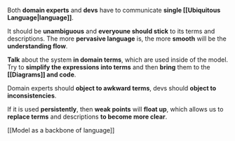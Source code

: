 Both **domain experts** and **devs** have to communicate **single [[Ubiquitous Language|language]]**.

It should be **unambiguous** and **everyoune should stick** to its terms and descriptions. The more **pervasive language** is, the more **smooth** will be the **understanding flow**.

**Talk** about the system **in domain terms**, which are used inside of the model. Try to **simplify the expressions into terms** and then **bring** them to the **[[Diagrams]] and code**.

Domain experts should **object to awkward terms**, devs should **object to inconsistencies**.

If it is used **persistently**, then **weak points** will **float up**, which allows us to **replace terms** and descriptions **to become more clear**.

[[Model as a backbone of language]]